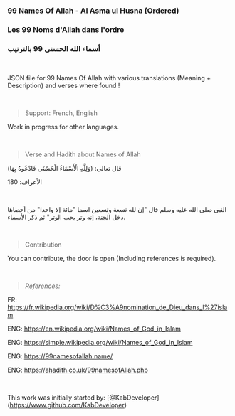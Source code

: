 ### 99 Names Of Allah - Al Asma ul Husna (Ordered)
### Les 99 Noms d'Allah dans l'ordre
### أسماء الله الحسنى 99 بالترتيب
<br />

JSON file for 99 Names Of Allah with various translations (Meaning + Description) and verses where found !

<br />

> Support: French, English

Work in progress for other languages.

<br />

> Verse and Hadith about Names of Allah


قال تعالى: (وَلِلَّهِ الْأَسْمَاءُ الْحُسْنَى فَادْعُوهُ بِهَا)

الأعراف: 180

<br />

النبى صلى الله عليه وسلم قال "إن لله تسعة وتسعين اسما "مائة إلا واحدا" من أحصاها دخل الجنة، إنه وتر يحب الوتر" ثم ذكر الأسماء.

<br />

> Contribution

You can contribute, the door is open (Including references is required).

<br />

> *_References:_*

FR: https://fr.wikipedia.org/wiki/D%C3%A9nomination_de_Dieu_dans_l%27islam

ENG: https://en.wikipedia.org/wiki/Names_of_God_in_Islam

ENG: https://simple.wikipedia.org/wiki/Names_of_God_in_Islam

ENG: https://99namesofallah.name/

ENG: https://ahadith.co.uk/99namesofAllah.php

<br />

This work was initially started by: [@KabDeveloper] (https://www.github.com/KabDeveloper)
